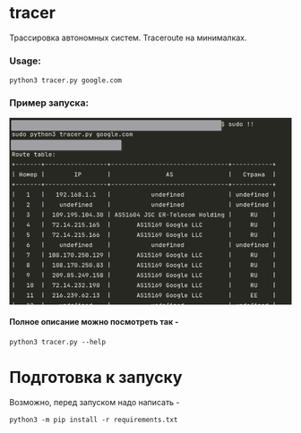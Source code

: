 # tracer
Трассировка автономных систем.
Traceroute на минималках.

### Usage:
```
python3 tracer.py google.com
```

### Пример запуска:
![img.png](img.png)


#### Полное описание можно посмотреть так -
```
python3 tracer.py --help
```

# Подготовка к запуску
Возможно, перед запуском надо написать -
```
python3 -m pip install -r requirements.txt
```
